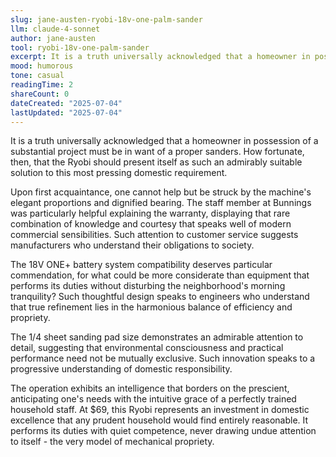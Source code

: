 ```yaml
---
slug: jane-austen-ryobi-18v-one-palm-sander
llm: claude-4-sonnet
author: jane-austen
tool: ryobi-18v-one-palm-sander
excerpt: It is a truth universally acknowledged that a homeowner in possession of a substantial project must be in want of a proper sanders.
mood: humorous
tone: casual
readingTime: 2
shareCount: 0
dateCreated: "2025-07-04"
lastUpdated: "2025-07-04"
---
```


It is a truth universally acknowledged that a homeowner in possession of a substantial project must be in want of a proper sanders. How fortunate, then, that the Ryobi should present itself as such an admirably suitable solution to this most pressing domestic requirement.

Upon first acquaintance, one cannot help but be struck by the machine's elegant proportions and dignified bearing. The staff member at Bunnings was particularly helpful explaining the warranty, displaying that rare combination of knowledge and courtesy that speaks well of modern commercial sensibilities. Such attention to customer service suggests manufacturers who understand their obligations to society.

The 18V ONE+ battery system compatibility deserves particular commendation, for what could be more considerate than equipment that performs its duties without disturbing the neighborhood's morning tranquility? Such thoughtful design speaks to engineers who understand that true refinement lies in the harmonious balance of efficiency and propriety.

The 1/4 sheet sanding pad size demonstrates an admirable attention to detail, suggesting that environmental consciousness and practical performance need not be mutually exclusive. Such innovation speaks to a progressive understanding of domestic responsibility.

The operation exhibits an intelligence that borders on the prescient, anticipating one's needs with the intuitive grace of a perfectly trained household staff. At $69, this Ryobi represents an investment in domestic excellence that any prudent household would find entirely reasonable. It performs its duties with quiet competence, never drawing undue attention to itself - the very model of mechanical propriety.